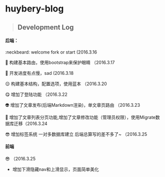 # huybery-blog
>## Development Log

#### 后端：

:neckbeard: welcome fork or start (2016.3.16

:muscle: 构建基本路由，使用bootstrap来保护眼睛 （2016.3.17

:bear: 开发进度有点慢，sad (2016.3.18

:relieved: 构建基本结构，配置选项，使用蓝本 （2016.3.20

:yum: 增加了登陆功能 （2016.3.22

:alien: 增加了文章发布(后端Markdown渲染)，单文章页路由 （2016.3.23

:running: 增加了文章列表分页功能,增加了文章修改功能（管理员权限），使用Migrate数据库迁移（2016.3.24

 :sunglasses: 增加标签系统 一对多数据库建立 后端总算写的差不多了~ （2016.3.25

#### 前端
 :sunglasses: （2016.3.25
 - 增加下滑隐藏nav和上滑显示，页面简单美化
